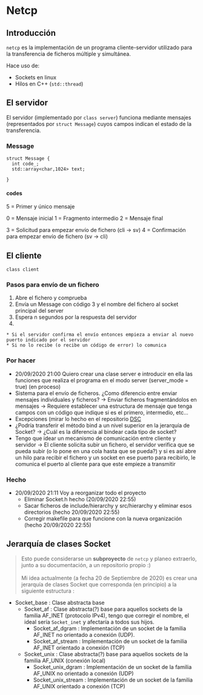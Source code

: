 # Netcp
## Introducción
`netcp` es la implementación de un programa cliente-servidor utilizado para la transferencia de ficheros múltiple y simultánea.

Hace uso de:
  * Sockets en linux
  * Hilos en C++ (`std::thread`)


## El servidor
El servidor (implementado por  `class server`) funciona mediante mensajes (representados por `struct Message`) cuyos campos indican el estado de la transferencia.
### Message

```
struct Message {
  int code_;
  std::array<char,1024> text;
  
}
```
#### codes
5 = Primer y único mensaje 

0 = Mensaje inicial
1 = Fragmento intermedio
2 = Mensaje final

3 = Solicitud para empezar envío de fichero (cli -> sv)
4 = Confirmación para empezar envío de fichero (sv -> cli)


## El cliente
`class client`
### Pasos para envío de un fichero
  1. Abre el fichero y comprueba
  2. Envía un Message con código 3 y el nombre del fichero al socket principal del server
  3. Espera n segundos por la respuesta del servidor
  4. 
    * Si el servidor confirma el envío entonces empieza a enviar al nuevo puerto indicado por el servidor
    * Si no lo recibe (o recibe un código de error) lo comunica






### Por hacer 
* 20/09/2020 21:00 Quiero crear una clase server e introducir en ella las funciones que realiza el programa en el modo server (server_mode = true) (en proceso)
* Sistema para el envío de ficheros. ¿Como diferencio entre enviar mensajes individuales y ficheros? -> Enviar ficheros fragmentándolos en mensajes -> Requiere establecer una estructura de mensaje que tenga campos con un código que indique si es el primero, intermedio, etc...
* Excepciones (mirar lo hecho en el repositorio <a href="https://github.com/miguel-martinr/Data-Structure-Classes" target="_blank">DSC</a>
* ¿Podría transferir el método bind a un nivel superior en la jerarquía de Socket? -> ¿Cuál es la diferencia al bindear cada tipo de socket?
* Tengo que idear un mecanismo de comunicación entre cliente y servidor -> El cliente solicita subir un fichero, el servidor verifica que se pueda subir (o lo pone en una cola hasta que se pueda?) y si es así abre un hilo para recibir el fichero y un socket en ese puerto para recibirlo, le comunica el puerto al cliente para que este empieze a transmitir 

### Hecho
* 20/09/2020 21:11 Voy a reorganizar todo el proyecto
  * Eliminar Socket.h hecho (20/09/2020 22:55)
  * Sacar ficheros de include/hierarchy y src/hierarchy y eliminar esos directorios (hecho 20/09/2020 22:55)
  * Corregir makefile para que funcione con la nueva organización (hecho 20/09/2020 22:55)

## Jerarquía de clases Socket
> Esto puede considerarse un **subproyecto** de `netcp` y planeo extraerlo, junto a su documentación, a un repositorio propio :)<br/><br/>
Mi idea actualmente (a fecha 20 de Septiembre de 2020) es crear una jerarquía de clases Socket que corresponda (en principio) a la siguiente estructura :

  * Socket_base : Clase abstracta base
    * Socket_af : Clase abstracta(?) base para aquellos sockets de la familia AF_INET (protocolo IPv4), tengo que corregir el nombre, el ideal sería `Socket_inet` y afectaría a todos sus hijos.
      * Socket_af_dgram : Implementación de un socket de la familia AF_INET no orientado a conexión (UDP).
      * Socket_af_stream : Implementación de un socket de la familia AF_INET orientado a conexión (TCP)
    * Socket_unix : Clase abstracta(?) base para aquellos sockets de la familia AF_UNIX (conexión local)
      * Socket_unix_dgram : Implementación de un socket de la familia AF_UNIX no orientado a conexión (UDP)
      * Socket_unix_stream : Implementación de un socket de la familia AF_UNIX orientado a conexión (TCP)
  
